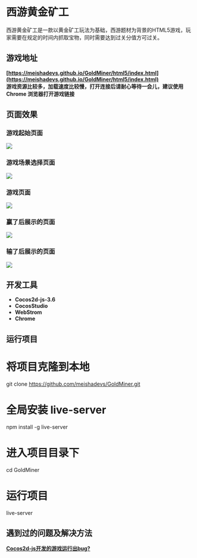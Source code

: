 # 西游黄金矿工
西游黄金矿工是一款以黄金矿工玩法为基础，西游题材为背景的HTML5游戏，玩家需要在规定的时间内抓取宝物，同时需要达到过关分值方可过关。

## 游戏地址
**[https://meishadevs.github.io/GoldMiner/html5/index.html](https://meishadevs.github.io/GoldMiner/html5/index.html)**     
**游戏资源比较多，加载速度比较慢，打开连接后请耐心等待一会儿，建议使用 Chrome 浏览器打开游戏链接**

## 页面效果
### 游戏起始页面
![](https://meishadevs.github.io/GoldMiner/start.gif) 

### 游戏场景选择页面
![](https://meishadevs.github.io/GoldMiner/menu.gif)

### 游戏页面
![](https://meishadevs.github.io/GoldMine/game.gif)

### 赢了后展示的页面
![](https://meishadevs.github.io/GoldMiner/won.gif)

### 输了后展示的页面
![](http://meishadevs.github.io/GoldMiner/lost.gif)

## 开发工具
- **Cocos2d-js-3.6**
- **CocosStudio**
- **WebStrom**
- **Chrome**

## 运行项目

# 将项目克隆到本地
git clone https://github.com/meishadevs/GoldMiner.git

# 全局安装 live-server
npm install -g live-server

# 进入项目目录下
cd GoldMiner

# 运行项目
live-server

## 遇到过的问题及解决方法
**[Cocos2d-js开发的游戏运行出bug?](https://www.zhihu.com/question/52260806)**
